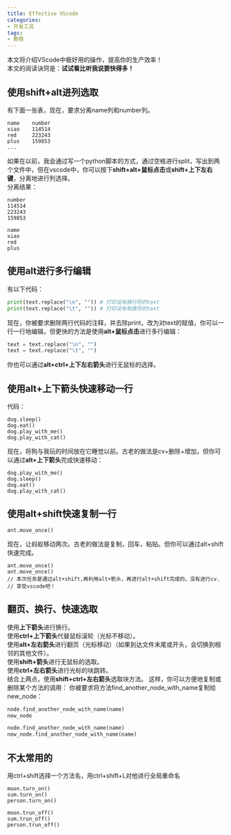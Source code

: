 ```yaml
---
title: Effective VScode
categories:
- 开发工具
tags:
- 教程
---
```


本文将介绍VScode中极好用的操作，提高你的生产效率！  
本文的阅读诀窍是：**试试看比听我说要快得多！**  

<!--more-->

## 使用shift+alt进列选取

有下面一张表，现在，要求分离name列和number列。  

```
name    number
xiao    114514
red     223243
plus    159853
...
```

如果在以前，我会通过写一个python脚本的方式，通过空格进行split，写出到两个文件中，但在vscode中，你可以按下**shift+alt+鼠标点击**或**shift+上下左右键**，分离地进行列选择。  
分离结果：

```
number
114514
223243
159853

name
xiao
red 
plus
```

## 使用alt进行多行编辑

有以下代码：

```python
print(text.replace("\n", "")) # 打印没有换行符的text
print(text.replace("\t", "")) # 打印没有制表符的text
```

现在，你被要求删除两行代码的注释，并去除print，改为对text的赋值，你可以一行一行地编辑，但更快的方法是使用**alt+鼠标点击**进行多行编辑：

```python
text = text.replace("\n", "")
text = text.replace("\t", "")
```

你也可以通过**alt+ctrl+上下左右箭头**进行无鼠标的选择。

## 使用alt+上下箭头快速移动一行

代码：

```
dog.sleep()
dog.eat()
dog.play_with_me()
dog.play_with_cat()
```

现在，将狗与我玩的时间放在它睡觉以前。古老的做法是cv+删除+增加，但你可以通过**alt+上下箭头**完成快速移动：

```
dog.play_with_me()
dog.sleep()
dog.eat()
dog.play_with_cat()
```

## 使用alt+shift快速复制一行

```
ant.move_once()
```

现在，让蚂蚁移动两次。古老的做法是复制，回车，粘贴。但你可以通过alt+shift快速完成。  

```
ant.move_once()
ant.move_once()
// 本次任务是通过alt+shift,再利用alt+箭头，再进行alt+shift完成的，没有进行cv.
// 享受vscode吧！
```

## 翻页、换行、快速选取

使用**上下箭头**进行换行。  
使用**ctrl+上下箭头**代替鼠标滚轮（光标不移动）。  
使用**alt+左右箭头**进行翻页（光标移动）（如果到达文件末尾或开头，会切换到相邻的其他文件）。  
使用**shift+箭头**进行无鼠标的选取。  
使用**ctrl+左右箭头**进行光标的块跳转。  
结合上两点，使用**shift+ctrl+左右箭头**选取块方法。
这样，你可以方便地复制或删除某个方法的调用：
你被要求将方法find_another_node_with_name复制给new_node：

```py
node.find_another_node_with_name(name)
new_node
```

```py
node.find_another_node_with_name(name)
new_node.find_another_node_with_name(name)
```

## 不太常用的

用ctrl+shift选择一个方法名，用ctrl+shift+L对他进行全局重命名

```
moon.turn_on()
sum.turn_on()
person.turn_on()
```

```
moon.trun_off()
sum.trun_off()
person.trun_off()
```
